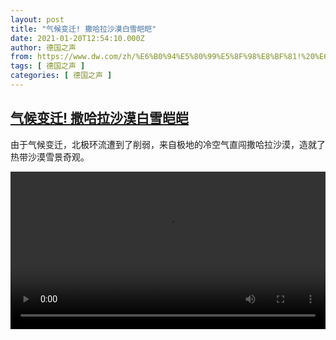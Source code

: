 ```yaml
---
layout: post
title: "气候变迁! 撒哈拉沙漠白雪皑皑"
date: 2021-01-20T12:54:10.000Z
author: 德国之声
from: https://www.dw.com/zh/%E6%B0%94%E5%80%99%E5%8F%98%E8%BF%81!%20%E6%92%92%E5%93%88%E6%8B%89%E6%B2%99%E6%BC%A0%E7%99%BD%E9%9B%AA%E7%9A%91%E7%9A%91/a-56285421
tags: [ 德国之声 ]
categories: [ 德国之声 ]
---
```

<!--1611147250000-->
[气候变迁! 撒哈拉沙漠白雪皑皑](https://www.dw.com/zh/%E6%B0%94%E5%80%99%E5%8F%98%E8%BF%81!%20%E6%92%92%E5%93%88%E6%8B%89%E6%B2%99%E6%BC%A0%E7%99%BD%E9%9B%AA%E7%9A%91%E7%9A%91/a-56285421)
------

<div>
<p>由于气候变迁，北极环流遭到了削弱，来自极地的冷空气直闯撒哈拉沙漠，造就了热带沙漠雪景奇观。</small></p><video src="https://tvdownloaddw-a.akamaihd.net/dwtv_video/flv/vdt_zh/2021/bchi210120_001_21750sahara_sd_sor.mp4" controls style="width:100%"></video>
</div>
